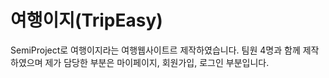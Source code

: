 # 여행이지(TripEasy)
SemiProject로 여행이지라는 여행웹사이트르 제작하였습니다.
팀원 4명과 함께 제작하였으며
제가 담당한 부분은 마이페이지, 회원가입, 로그인 부분입니다.
